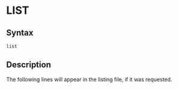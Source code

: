 # LIST

## Syntax
```assembly
list
```

## Description
The following lines will appear in the listing file, if it was requested.
